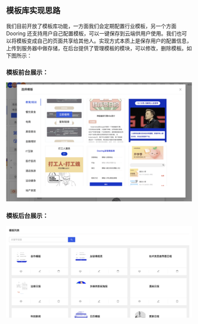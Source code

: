 <!--
 * @Date: 2021-01-17 14:25:29
 * @LastEditors: chentianshang
 * @LastEditTime: 2021-01-17 21:48:34
 * @FilePath: /github-h5-Dooring/doc/zh/guide/functionRealization/templateLibrary.md
-->

## 模板库实现思路

我们目前开放了模板库功能，一方面我们会定期配置行业模板，另一个方面 Dooring 还支持用户自己配置模板，可以一键保存到云端供用户使用。我们也可以将模板变成自己的页面共享给其他人。实现方式本质上是保存用户的配置信息，上传到服务器中做存储，在后台提供了管理模板的模块，可以修改，删除模板。如下图所示：

### 模板前台展示：

<img src="../../../img/functionRealization/template-ft.png" alt="foo">

### 模板后台展示：

<img src="../../../img/functionRealization/template-bg.png" alt="foo">
